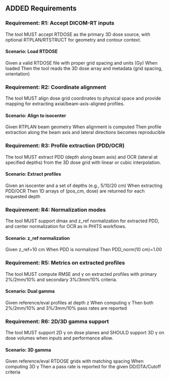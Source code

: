 ## ADDED Requirements

### Requirement: R1: Accept DICOM-RT inputs
The tool MUST accept RTDOSE as the primary 3D dose source, with optional RTPLAN/RTSTRUCT for geometry and contour context.
#### Scenario: Load RTDOSE
Given a valid RTDOSE file with proper grid spacing and units (Gy)
When loaded
Then the tool reads the 3D dose array and metadata (grid spacing, orientation)

### Requirement: R2: Coordinate alignment
The tool MUST align dose grid coordinates to physical space and provide mapping for extracting axial/beam-axis-aligned profiles.
#### Scenario: Align to isocenter
Given RTPLAN beam geometry
When alignment is computed
Then profile extraction along the beam axis and lateral directions becomes reproducible

### Requirement: R3: Profile extraction (PDD/OCR)
The tool MUST extract PDD (depth along beam axis) and OCR (lateral at specified depths) from the 3D dose grid with linear or cubic interpolation.
#### Scenario: Extract profiles
Given an isocenter and a set of depths (e.g., 5/10/20 cm)
When extracting PDD/OCR
Then 1D arrays of (pos_cm, dose) are returned for each requested depth

### Requirement: R4: Normalization modes
The tool MUST support dmax and z_ref normalization for extracted PDD, and center normalization for OCR as in PHITS workflows.
#### Scenario: z_ref normalization
Given z_ref=10 cm
When PDD is normalized
Then PDD_norm(10 cm)=1.00

### Requirement: R5: Metrics on extracted profiles
The tool MUST compute RMSE and γ on extracted profiles with primary 2%/2mm/10% and secondary 3%/3mm/10% criteria.
#### Scenario: Dual gamma
Given reference/eval profiles at depth z
When computing γ
Then both 2%/2mm/10% and 3%/3mm/10% pass rates are reported

### Requirement: R6: 2D/3D gamma support
The tool MUST support 2D γ on dose planes and SHOULD support 3D γ on dose volumes when inputs and performance allow.
#### Scenario: 3D gamma
Given reference/eval RTDOSE grids with matching spacing
When computing 3D γ
Then a pass rate is reported for the given DD/DTA/Cutoff criteria
